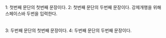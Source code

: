 1: 첫번째 문단의 첫번째 문장이다.
2: 첫번째 문단의 두번째 문장이다.
강제개행을 위해 스페이스바 두번을 입력한다.
</br>
</br>
</br>
3: 두번째 문단의 첫번째 문장이다.
4: 두번째 문단의 두번째 문장이다.
